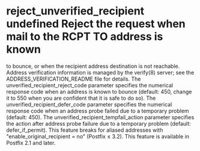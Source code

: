 # reject_unverified_recipient undefined Reject the request when mail to the RCPT TO address is known
to bounce, or when the recipient address destination is not reachable.
Address verification information is managed by the verify(8) server;
see the ADDRESS_VERIFICATION_README file for details.   The
unverified_recipient_reject_code parameter specifies the numerical
response code when an address is known to bounce (default: 450,
change it to 550 when you are confident that it is safe to do so).
The unverified_recipient_defer_code parameter specifies the
numerical response code when an address probe failed due to a
temporary problem (default: 450).  The
unverified_recipient_tempfail_action parameter specifies the action
after address probe failure due to a temporary problem (default:
defer_if_permit).  This feature breaks for aliased addresses
with "enable_original_recipient = no" (Postfix &le; 3.2). 
This feature is available in Postfix 2.1 and later. 